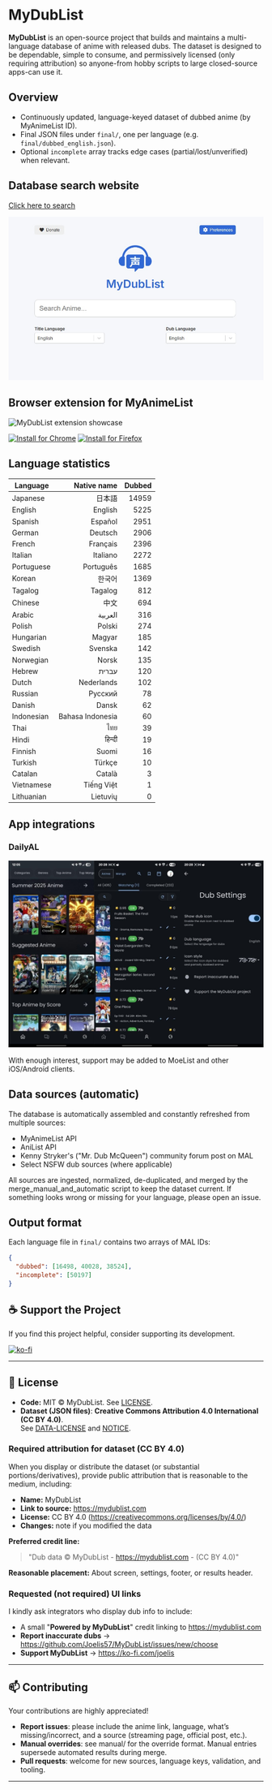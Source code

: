 # MyDubList

**MyDubList** is an open-source project that builds and maintains a multi-language database of anime with released dubs. The dataset is designed to be dependable, simple to consume, and permissively licensed (only requiring attribution) so anyone-from hobby scripts to large closed-source apps-can use it.

## Overview

- Continuously updated, language-keyed dataset of dubbed anime (by MyAnimeList ID).
- Final JSON files under `final/`, one per language (e.g. `final/dubbed_english.json`).
- Optional `incomplete` array tracks edge cases (partial/lost/unverified) when relevant.

## Database search website

[Click here to search](https://mydublist.com)

![MyDubList Search](https://raw.githubusercontent.com/Joelis57/MyDubList/main/images/mydublist.com.jpg)

## Browser extension for MyAnimeList

![MyDubList extension showcase](https://raw.githubusercontent.com/Joelis57/MyDubList/main/images/extension-showcase.gif)

[![Install for Chrome](https://img.shields.io/badge/Install-Chrome%20Web%20Store-4285F4?logo=google-chrome&logoColor=white)](https://chrome.google.com/webstore/detail/mydublist/hdpppphfhlhmehghmndopednfpbimkco)
[![Install for Firefox](https://img.shields.io/badge/Install-Firefox%20Add--ons-FF7139?logo=firefox-browser&logoColor=white)](https://addons.mozilla.org/en-US/firefox/addon/mydublist)

## Language statistics

<!-- LANG-STATS:START -->
| Language | Native name | Dubbed |
|---|---:|---:|
| Japanese | 日本語 | 14959 |
| English | English | 5225 |
| Spanish | Español | 2951 |
| German | Deutsch | 2906 |
| French | Français | 2396 |
| Italian | Italiano | 2272 |
| Portuguese | Português | 1685 |
| Korean | 한국어 | 1369 |
| Tagalog | Tagalog | 812 |
| Chinese | 中文 | 694 |
| Arabic | العربية | 316 |
| Polish | Polski | 274 |
| Hungarian | Magyar | 185 |
| Swedish | Svenska | 142 |
| Norwegian | Norsk | 135 |
| Hebrew | עברית | 120 |
| Dutch | Nederlands | 102 |
| Russian | Русский | 78 |
| Danish | Dansk | 62 |
| Indonesian | Bahasa Indonesia | 60 |
| Thai | ไทย | 39 |
| Hindi | हिन्दी | 19 |
| Finnish | Suomi | 16 |
| Turkish | Türkçe | 10 |
| Catalan | Català | 3 |
| Vietnamese | Tiếng Việt | 1 |
| Lithuanian | Lietuvių | 0 |
<!-- LANG-STATS:END -->

## App integrations

### DailyAL
![DailyAL integration](https://raw.githubusercontent.com/Joelis57/MyDubList/main/images/DailyAL.jpg)

With enough interest, support may be added to MoeList and other iOS/Android clients.

## Data sources (automatic)

The database is automatically assembled and constantly refreshed from multiple sources:

- MyAnimeList API
- AniList API
- Kenny Stryker's ("Mr. Dub McQueen") community forum post on MAL
- Select NSFW dub sources (where applicable)

All sources are ingested, normalized, de-duplicated, and merged by the merge_manual_and_automatic script to keep the dataset current. If something looks wrong or missing for your language, please open an issue.

## Output format

Each language file in `final/` contains two arrays of MAL IDs:

```json
{
  "dubbed": [16498, 40028, 38524],
  "incomplete": [50197]
}
```

## ☕ Support the Project

If you find this project helpful, consider supporting its development.

[![ko-fi](https://ko-fi.com/img/githubbutton_sm.svg)](https://ko-fi.com/joelis)

---

## 📄 License

- **Code:** MIT © MyDubList. See [LICENSE](./LICENSE).
- **Dataset (JSON files)**: **Creative Commons Attribution 4.0 International (CC BY 4.0)**.  
  See [DATA-LICENSE](./DATA-LICENSE) and [NOTICE](./NOTICE).

### Required attribution for dataset (CC BY 4.0)

When you display or distribute the dataset (or substantial portions/derivatives), provide public attribution that is reasonable to the medium, including:
- **Name:** MyDubList
- **Link to source:** https://mydublist.com
- **License:** CC BY 4.0 (https://creativecommons.org/licenses/by/4.0/)
- **Changes:** note if you modified the data

**Preferred credit line:**
> "Dub data © MyDubList - https://mydublist.com - (CC BY 4.0)"

**Reasonable placement:** About screen, settings, footer, or results header.

### Requested (not required) UI links

I kindly ask integrators who display dub info to include:
- A small "**Powered by MyDubList**" credit linking to https://mydublist.com  
- **Report inaccurate dubs** → https://github.com/Joelis57/MyDubList/issues/new/choose  
- **Support MyDubList** → https://ko-fi.com/joelis

---

## 📫 Contributing

Your contributions are highly appreciated!

- **Report issues**: please include the anime link, language, what’s missing/incorrect, and a source (streaming page, official post, etc.).
- **Manual overrides**: see manual/ for the override format. Manual entries supersede automated results during merge.
- **Pull requests**: welcome for new sources, language keys, validation, and tooling.

---
